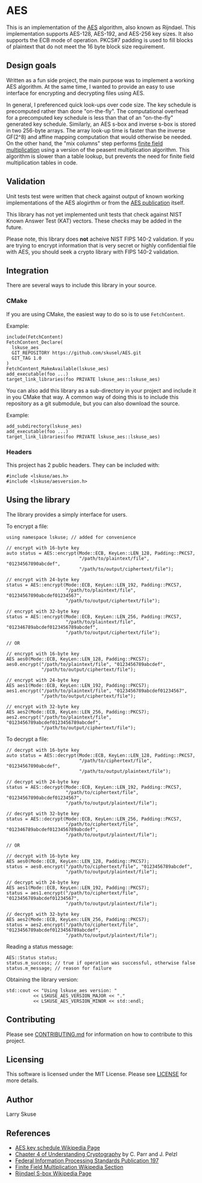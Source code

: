 # AES
This is an implementation of the [AES](https://en.wikipedia.org/wiki/Advanced_Encryption_Standard) algorithm, also known as Rijndael. This implementation supports AES-128, AES-192, and AES-256 key sizes. It also supports the ECB mode of operation. PKCS#7 padding is used to fill blocks of plaintext that do not meet the 16 byte block size requirement.

## Design goals
Written as a fun side project, the main purpose was to implement a working AES algorithm. At the same time, I wanted to provide an easy to use interface for encrypting and decrypting files using AES.

In general, I preferenced quick look-ups over code size. The key schedule is precomputed rather than done "on-the-fly". The computational overhead for a precomputed key schedule is less than that of an "on-the-fly" generated key schedule. Similarly, an AES s-box and inverse s-box is stored in two 256-byte arrays. The array look-up time is faster than the inverse GF(2^8) and affine mapping computation that would otherwise be needed. On the other hand, the "mix columns" step performs [finite field multiplication](https://en.wikipedia.org/wiki/Finite_field_arithmetic#Multiplication) using a version of the peasent multiplication algorithm. This algorithm is slower than a table lookup, but prevents the need for finite field multiplication tables in code.

## Validation
Unit tests test were written that check against output of known working implementations of the AES alogirthm or from the [AES publication](https://nvlpubs.nist.gov/nistpubs/fips/nist.fips.197.pdf) itself. 

This library has not yet implemented unit tests that check against NIST Known Answer Test (KAT) vectors. These checks may be added in the future.

Please note, this library does **not** acheive NIST FIPS 140-2 validation. If you are trying to encrypt information that is very secret or highly confidential file with AES, you should seek a crypto library with FIPS 140-2 validation.

## Integration
There are several ways to include this library in your source. 

### CMake
If you are using CMake, the easiest way to do so is to use `FetchContent`.

Example:
```
include(FetchContent)
FetchContent_Declare(
  lskuse_aes
  GIT_REPOSITORY https://github.com/skusel/AES.git
  GIT_TAG 1.0
)
FetchContent_MakeAvailable(lskuse_aes)
add_executable(foo ...)
target_link_libraries(foo PRIVATE lskuse_aes::lskuse_aes)
```

You can also add this library as a sub-directory in your project and include it in you CMake that way. A common way of doing this is to include this repository as a git submodule, but you can also download the source.

Example:
```
add_subdirectory(lskuse_aes)
add_executable(foo ...)
target_link_libraries(foo PRIVATE lskuse_aes::lskuse_aes)
```

### Headers
This project has 2 public headers. They can be included with:
```
#include <lskuse/aes.h>
#include <lskuse/aesversion.h>
```

## Using the library
The library provides a simply interface for users.

To encrypt a file:
```
using namespace lskuse; // added for convenience

// encrypt with 16-byte key
auto status = AES::encrypt(Mode::ECB, KeyLen::LEN_128, Padding::PKCS7, 
                           "/path/to/plaintext/file", "01234567890abcdef",
                           "/path/to/output/ciphertext/file");

// encrypt with 24-byte key
status = AES::encrypt(Mode::ECB, KeyLen::LEN_192, Padding::PKCS7, 
                      "/path/to/plaintext/file", "01234567890abcdef01234567", 
                      "/path/to/output/ciphertext/file");

// encrypt with 32-byte key
status = AES::encrypt(Mode::ECB, KeyLen::LEN_256, Padding::PKCS7, 
                      "/path/to/plaintext/file", "012346789abcdef0123456789abcdef",
                      "/path/to/output/ciphertext/file");

// OR

// encrypt with 16-byte key
AES aes0(Mode::ECB, KeyLen::LEN_128, Padding::PKCS7);
aes0.encrypt("/path/to/plaintext/file", "0123456789abcdef", 
             "/path/to/output/ciphertext/file");

// encrypt with 24-byte key
AES aes1(Mode::ECB, KeyLen::LEN_192, Padding::PKCS7);
aes1.encrypt("/path/to/plaintext/file", "0123456789abcdef01234567", 
             "/path/to/output/ciphertext/file");

// encrypt with 32-byte key
AES aes2(Mode::ECB, KeyLen::LEN_256, Padding::PKCS7);
aes2.encrypt("/path/to/plaintext/file", "0123456789abcdef0123456789abcdef", 
             "/path/to/output/ciphertext/file");
```

To decrypt a file:
```
// decrypt with 16-byte key
auto status = AES::decrypt(Mode::ECB, KeyLen::LEN_128, Padding::PKCS7, 
                           "/path/to/ciphertext/file", "01234567890abcdef",
                           "/path/to/output/plaintext/file");

// decrypt with 24-byte key
status = AES::decrypt(Mode::ECB, KeyLen::LEN_192, Padding::PKCS7, 
                      "/path/to/ciphertext/file", "01234567890abcdef01234567", 
                      "/path/to/output/plaintext/file");

// decrypt with 32-byte key
status = AES::decrypt(Mode::ECB, KeyLen::LEN_256, Padding::PKCS7, 
                      "/path/to/ciphertext/file", "012346789abcdef0123456789abcdef",
                      "/path/to/output/plaintext/file");

// OR

// decrypt with 16-byte key
AES aes0(Mode::ECB, KeyLen::LEN_128, Padding::PKCS7);
status = aes0.encrypt("/path/to/ciphertext/file", "0123456789abcdef", 
                      "/path/to/output/plaintext/file");

// decrypt with 24-byte key
AES aes1(Mode::ECB, KeyLen::LEN_192, Padding::PKCS7);
status = aes1.encrypt("/path/to/ciphertext/file", "0123456789abcdef01234567", 
                      "/path/to/output/plaintext/file");

// decrypt with 32-byte key
AES aes2(Mode::ECB, KeyLen::LEN_256, Padding::PKCS7);
status = aes2.encrypt("/path/to/ciphertext/file", "0123456789abcdef0123456789abcdef", 
                      "/path/to/output/plaintext/file");
```

Reading a status message:
```
AES::Status status;
status.m_success; // true if operation was successful, otherwise false
status.m_message; // reason for failure
```

Obtaining the library version:
```
std::cout << "Using lskuse_aes version: " 
          << LSKUSE_AES_VERSION_MAJOR << "."
          << LSKUSE_AES_VERSION_MINOR << std::endl;
```

## Contributing
Please see [CONTRIBUTING.md](https://github.com/skusel/AES/blob/main/CONTRIBUTING.md) for information on how to contribute to this project.

## Licensing
This software is licensed under the MIT License. Please see [LICENSE](https://github.com/skusel/AES/blob/main/LICENSE) for more details.

## Author
Larry Skuse

## References
- [AES key schedule Wikipedia Page](https://en.wikipedia.org/wiki/AES_key_schedule)
- [Chapter 4 of Understanding Cryptography](https://www.crypto-textbook.com/download/Understanding-Cryptography-Chapter4.pdf) by C. Parr and J. Pelzl
- [Federal Information Processing Standards Publication 197](https://nvlpubs.nist.gov/nistpubs/fips/nist.fips.197.pdf)
- [Finite Field Multiplication Wikipedia Section](https://en.wikipedia.org/wiki/Finite_field_arithmetic#Multiplication)
- [Rijndael S-box Wikipedia Page](https://en.wikipedia.org/wiki/Rijndael_S-box)

